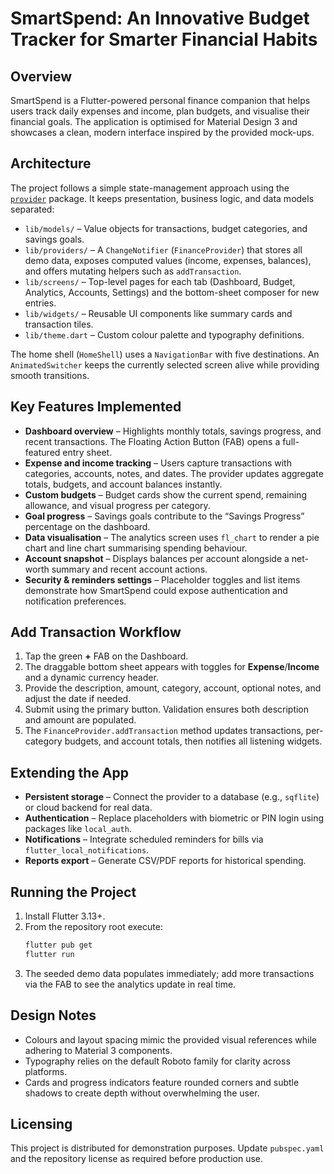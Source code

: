 # SmartSpend: An Innovative Budget Tracker for Smarter Financial Habits

## Overview
SmartSpend is a Flutter-powered personal finance companion that helps users track daily expenses and income, plan budgets, and visualise their financial goals. The application is optimised for Material Design 3 and showcases a clean, modern interface inspired by the provided mock-ups.

## Architecture
The project follows a simple state-management approach using the [`provider`](https://pub.dev/packages/provider) package. It keeps presentation, business logic, and data models separated:

- `lib/models/` – Value objects for transactions, budget categories, and savings goals.
- `lib/providers/` – A `ChangeNotifier` (`FinanceProvider`) that stores all demo data, exposes computed values (income, expenses, balances), and offers mutating helpers such as `addTransaction`.
- `lib/screens/` – Top-level pages for each tab (Dashboard, Budget, Analytics, Accounts, Settings) and the bottom-sheet composer for new entries.
- `lib/widgets/` – Reusable UI components like summary cards and transaction tiles.
- `lib/theme.dart` – Custom colour palette and typography definitions.

The home shell (`HomeShell`) uses a `NavigationBar` with five destinations. An `AnimatedSwitcher` keeps the currently selected screen alive while providing smooth transitions.

## Key Features Implemented
- **Dashboard overview** – Highlights monthly totals, savings progress, and recent transactions. The Floating Action Button (FAB) opens a full-featured entry sheet.
- **Expense and income tracking** – Users capture transactions with categories, accounts, notes, and dates. The provider updates aggregate totals, budgets, and account balances instantly.
- **Custom budgets** – Budget cards show the current spend, remaining allowance, and visual progress per category.
- **Goal progress** – Savings goals contribute to the “Savings Progress” percentage on the dashboard.
- **Data visualisation** – The analytics screen uses `fl_chart` to render a pie chart and line chart summarising spending behaviour.
- **Account snapshot** – Displays balances per account alongside a net-worth summary and recent account actions.
- **Security & reminders settings** – Placeholder toggles and list items demonstrate how SmartSpend could expose authentication and notification preferences.

## Add Transaction Workflow
1. Tap the green **+** FAB on the Dashboard.
2. The draggable bottom sheet appears with toggles for **Expense**/**Income** and a dynamic currency header.
3. Provide the description, amount, category, account, optional notes, and adjust the date if needed.
4. Submit using the primary button. Validation ensures both description and amount are populated.
5. The `FinanceProvider.addTransaction` method updates transactions, per-category budgets, and account totals, then notifies all listening widgets.

## Extending the App
- **Persistent storage** – Connect the provider to a database (e.g., `sqflite`) or cloud backend for real data.
- **Authentication** – Replace placeholders with biometric or PIN login using packages like `local_auth`.
- **Notifications** – Integrate scheduled reminders for bills via `flutter_local_notifications`.
- **Reports export** – Generate CSV/PDF reports for historical spending.

## Running the Project
1. Install Flutter 3.13+.
2. From the repository root execute:
   ```bash
   flutter pub get
   flutter run
   ```
3. The seeded demo data populates immediately; add more transactions via the FAB to see the analytics update in real time.

## Design Notes
- Colours and layout spacing mimic the provided visual references while adhering to Material 3 components.
- Typography relies on the default Roboto family for clarity across platforms.
- Cards and progress indicators feature rounded corners and subtle shadows to create depth without overwhelming the user.

## Licensing
This project is distributed for demonstration purposes. Update `pubspec.yaml` and the repository license as required before production use.

